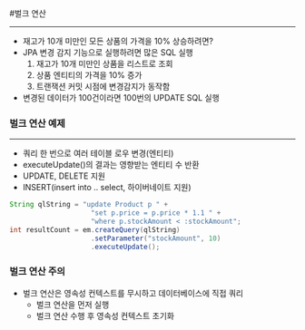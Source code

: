 #벌크 연산
***
* 재고가 10개 미만인 모든 상품의 가격을 10% 상승하려면?
* JPA 변경 감지 기능으로 실행하려면 많은 SQL 실행
  1. 재고가 10개 미만인 상품을 리스트로 조회
  2. 상품 엔티티의 가격을 10% 증가
  3. 트랜잭션 커밋 시점에 변경감지가 동작함
* 변경된 데이터가 100건이라면 100번의 UPDATE SQL 실행
### 벌크 연산 예제
***
* 쿼리 한 번으로 여러 테이블 로우 변경(엔티티)
* executeUpdate()의 결과는 영향받는 엔티티 수 반환
* UPDATE, DELETE 지원
* INSERT(insert into .. select, 하이버네이트 지원)
```java
String qlString = "update Product p " +
                    "set p.price = p.price * 1.1 " +
                    "where p.stockAmount < :stockAmount";
int resultCount = em.createQuery(qlString)
                    .setParameter("stockAmount", 10)
                    .executeUpdate();
```
### 벌크 연산 주의
* 벌크 연산은 영속성 컨텍스트를 무시하고 데이터베이스에 직접 쿼리
  * 벌크 연산을 먼저 실행
  * 벌크 연산 수행 후 영속성 컨텍스트 초기화